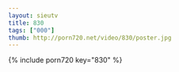 ```yaml
--- 
layout: sieutv
title: 830
tags: ["000"]
thumb: http://porn720.net/video/830/poster.jpg
---
```

{% include porn720 key="830" %} 
